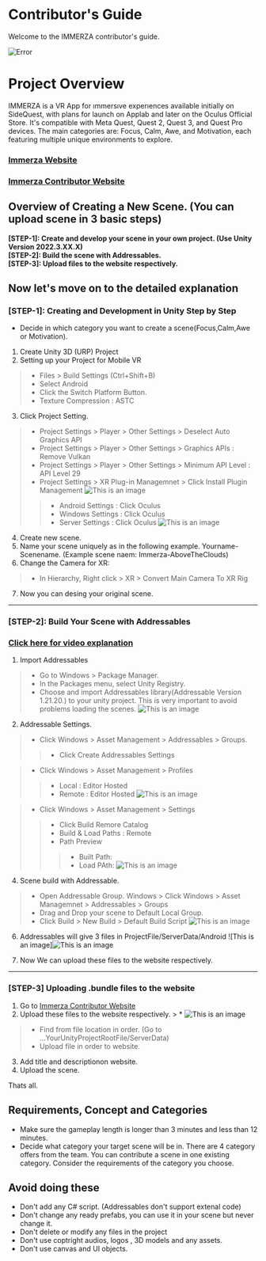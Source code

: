 # Contributor's Guide
Welcome to the IMMERZA contributor's guide. 

![Error](https://raw.githubusercontent.com/kahveciozan/ImmerzaContributorDoc/main/ImmerzaLogo.png)
# Project Overview
IMMERZA is a VR App for ımmersıve experıences available initially on SideQuest, with plans for launch on Applab and later on the Oculus Official Store. It's compatible with Meta Quest, Quest 2, Quest 3, and Quest Pro devices. The main categories are: Focus, Calm, Awe, and Motivation, each featuring multiple unique environments to explore.

### [Immerza Website](https://www.immerza.com/)
### [Immerza Contributor Website](https://contributor.immerza.com/)

## Overview of Creating a New Scene. (You can upload scene in 3 basic steps)
**[STEP-1]: Create and develop your scene in your own project. (Use Unity Version 2022.3.XX.X)**  <br/>
**[STEP-2]: Build the scene with Addressables.**  <br/>
**[STEP-3]: Upload files to the website respectively.**  <br/>

Now let's move on to the detailed explanation
---
### [STEP-1]: Creating and Development in Unity Step by Step

* Decide in which category you want to create a scene(Focus,Calm,Awe or Motivation). 

1. Create Unity 3D (URP) Project
2. Setting up your Project for Mobile VR
> * Files > Build Settings (Ctrl+Shift+B)
> * Select Android
> * Click the Switch Platform Button.
> * Texture Compression : ASTC

3. Click Project Setting.
> * Project Settings > Player > Other Settings > Deselect Auto Graphics API
> * Project Settings > Player > Other Settings > Graphics APIs : Remove Vulkan
> * Project Settings > Player > Other Settings > Minimum API Level : API Level 29
> * Project Settings > XR Plug-in Managemnet > Click Install Plugin Management ![This is an image](https://github.com/kahveciozan/ImmerzaContributorDoc/blob/main/Img/XRPlug%C4%B0nManagagement.png)
 >> * Android Settings : Click Oculus
 >> * Windows Settings : Click Oculus
 >> * Server Settings : Click Oculus
 ![This is an image](https://github.com/kahveciozan/ImmerzaContributorDoc/blob/main/Img/XRDetailsForOculus.png)
 
4. Create new scene. 
5. Name your scene uniquely as in the following example. Yourname-Scenename. (Example scene naem: Immerza-AboveTheClouds)
6. Change the Camera for XR:
> * In Hierarchy, Right click > XR > Convert Main Camera To XR Rig
7. Now you can desing your original scene.
---
### [STEP-2]: Build Your Scene with Addressables

### [Click here for video explanation](https://drive.google.com/file/d/19uNoAKjbgJdicGTybX_TLvXmk1a8WFW0/view?usp=share_link)

1. Import Addressables
> * Go to Windows > Package Manager. 
> * In the Packages menu, select Unity Registry.
> * Choose and import Addressables library(Addressable Version 1.21.20.) to your unity project. This is very important to avoid problems loading the scenes. ![This is an image](https://github.com/kahveciozan/ImmerzaContributorDoc/blob/main/Img2/AddressablesInstall.png)

2. Addressable Settings.
> * Click Windows > Asset Management > Addressables > Groups. 
 >> * Click Create Addressables Settings
 
> * Click Windows > Asset Management > Profiles
 >> * Local : Editor Hosted
 >> * Remote : Editor Hosted ![This is an image](https://github.com/kahveciozan/ImmerzaContributorDoc/blob/main/Img2/AddressableProfiles.png)
 
> * Click Windows > Asset Management > Settings
 >> * Click Build Remore Catalog
 >> * Build & Load Paths : Remote
 >> * Path Preview
 >>> * Built Path:
 >>> * Load PAth: ![This is an image](https://github.com/kahveciozan/ImmerzaContributorDoc/blob/main/Img2/AddressableSettings.png)

4. Scene build with Addressable.
 > * Open Addressable Group. Windows > Click Windows > Asset Managemnet > Addressables > Groups
 > * Drag and Drop your scene to Default Local Group.
 > * Click Build > New Build > Default Build Script 
 ![This is an image](https://github.com/kahveciozan/ImmerzaContributorDoc/blob/main/Img2/SceneBuild.gif)
 
6. Addressables will give 3 files in ProjectFile/ServerData/Android ![This is an image]![This is an image](https://github.com/kahveciozan/ImmerzaContributorDoc/blob/main/Img2/ServerFiles.gif)

7. Now We can upload these files to the website respectively.

---
### [STEP-3] Uploading .bundle files to the website
1. Go to [Immerza Contributor Website](https://contributor.immerza.com/)
2. Upload these files to the website respectively. >  * ![This is an image](https://github.com/kahveciozan/ImmerzaContributorDoc/blob/main/Img/BuiltFiles.png)
> * Find from file location in order. (Go to ...YourUnityProjectRootFile/ServerData)
> * Upload file in order to website.
3. Add title and descriptionon website.
4. Upload the scene.

Thats all.

## Requirements, Concept and Categories
- Make sure the gameplay length is longer than 3 minutes and less than 12 minutes.
-  Decide what category your target scene will be in. There are 4 category offers from the team. You can contribute a scene in one existing category. Consider the requirements of the category you choose.


## Avoid doing these
- Don't add any C# script. (Addressables don't support extenal code)
- Don't change any ready prefabs, you can use it in your scene but never change it.
- Don't delete or modify any files in the project
- Don't use coptright audios, logos , 3D models and any assets.
- Don't use canvas and UI objects.


